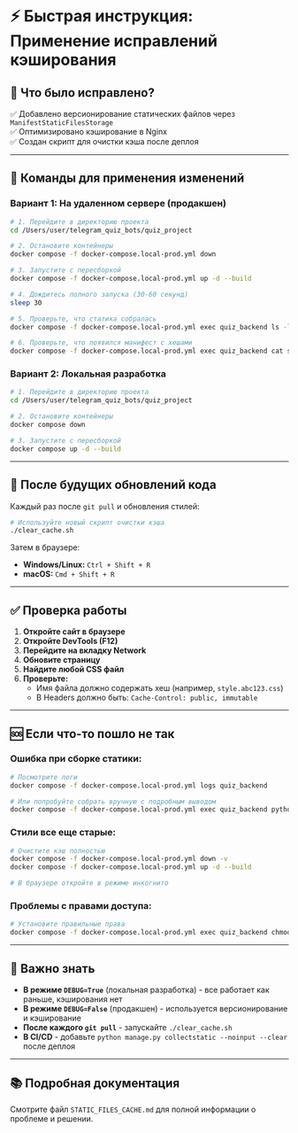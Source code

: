 # ⚡ Быстрая инструкция: Применение исправлений кэширования

## 🎯 Что было исправлено?

✅ Добавлено версионирование статических файлов через `ManifestStaticFilesStorage`  
✅ Оптимизировано кэширование в Nginx  
✅ Создан скрипт для очистки кэша после деплоя  

---

## 🚀 Команды для применения изменений

### Вариант 1: На удаленном сервере (продакшен)

```bash
# 1. Перейдите в директорию проекта
cd /Users/user/telegram_quiz_bots/quiz_project

# 2. Остановите контейнеры
docker compose -f docker-compose.local-prod.yml down

# 3. Запустите с пересборкой
docker compose -f docker-compose.local-prod.yml up -d --build

# 4. Дождитесь полного запуска (30-60 секунд)
sleep 30

# 5. Проверьте, что статика собралась
docker compose -f docker-compose.local-prod.yml exec quiz_backend ls -la staticfiles/ | head -20

# 6. Проверьте, что появился манифест с хешами
docker compose -f docker-compose.local-prod.yml exec quiz_backend cat staticfiles/staticfiles.json | head -20
```

### Вариант 2: Локальная разработка

```bash
# 1. Перейдите в директорию проекта
cd /Users/user/telegram_quiz_bots/quiz_project

# 2. Остановите контейнеры
docker compose down

# 3. Запустите с пересборкой
docker compose up -d --build
```

---

## 🧹 После будущих обновлений кода

Каждый раз после `git pull` и обновления стилей:

```bash
# Используйте новый скрипт очистки кэша
./clear_cache.sh
```

Затем в браузере:
- **Windows/Linux:** `Ctrl + Shift + R`
- **macOS:** `Cmd + Shift + R`

---

## ✅ Проверка работы

1. **Откройте сайт в браузере**
2. **Откройте DevTools (F12)**
3. **Перейдите на вкладку Network**
4. **Обновите страницу**
5. **Найдите любой CSS файл**
6. **Проверьте:**
   - Имя файла должно содержать хеш (например, `style.abc123.css`)
   - В Headers должно быть: `Cache-Control: public, immutable`

---

## 🆘 Если что-то пошло не так

### Ошибка при сборке статики:

```bash
# Посмотрите логи
docker compose -f docker-compose.local-prod.yml logs quiz_backend

# Или попробуйте собрать вручную с подробным выводом
docker compose -f docker-compose.local-prod.yml exec quiz_backend python manage.py collectstatic --noinput --clear -v 2
```

### Стили все еще старые:

```bash
# Очистите кэш полностью
docker compose -f docker-compose.local-prod.yml down -v
docker compose -f docker-compose.local-prod.yml up -d --build

# В браузере откройте в режиме инкогнито
```

### Проблемы с правами доступа:

```bash
# Установите правильные права
docker compose -f docker-compose.local-prod.yml exec quiz_backend chmod -R 755 staticfiles/
```

---

## 📝 Важно знать

- **В режиме `DEBUG=True`** (локальная разработка) - все работает как раньше, кэширования нет
- **В режиме `DEBUG=False`** (продакшен) - используется версионирование и кэширование
- **После каждого `git pull`** - запускайте `./clear_cache.sh`
- **В CI/CD** - добавьте `python manage.py collectstatic --noinput --clear` после деплоя

---

## 📚 Подробная документация

Смотрите файл `STATIC_FILES_CACHE.md` для полной информации о проблеме и решении.

